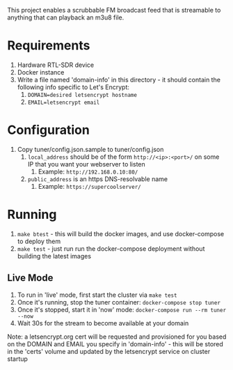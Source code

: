This project enables a scrubbable FM broadcast feed that is streamable to anything that can playback an m3u8 file.

# Requirements

1. Hardware RTL-SDR device
1. Docker instance
1. Write a file named 'domain-info' in this directory - it should contain the following info specific to Let's Encrypt:
   1. `DOMAIN=desired letsencrypt hostname`
   1. `EMAIL=letsencrypt email`

# Configuration

1. Copy tuner/config.json.sample to tuner/config.json
   1. `local_address` should be of the form `http://<ip>:<port>/` on some IP that you want your webserver to listen
	  1. Example: `http://192.168.0.10:80/`
   1. `public_address` is an https DNS-resolvable name
	  1. Example: `https://supercoolserver/`

# Running

1. `make btest` - this will build the docker images, and use docker-compose to deploy them
1. `make test` - just run run the docker-compose deployment without building the latest images

## Live Mode

1. To run in 'live' mode, first start the cluster via `make test`
1. Once it's running, stop the tuner container: `docker-compose stop tuner`
1. Once it's stopped, start it in 'now' mode: `docker-compose run --rm tuner --now`
1. Wait 30s for the stream to become available at your domain

Note: a letsencrypt.org cert will be requested and provisioned for you based on the DOMAIN and EMAIL you specify in 'domain-info' - this will be stored in the 'certs' volume and updated by the letsencrypt service on cluster startup
